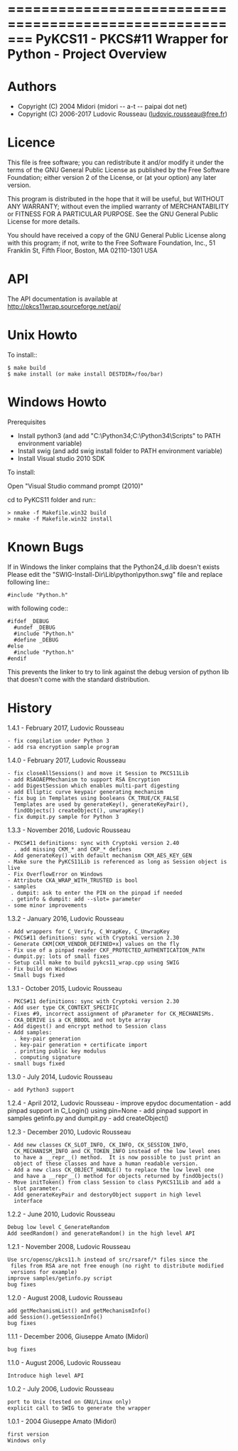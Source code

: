 =======================================================
PyKCS11 - PKCS#11 Wrapper for Python - Project Overview
=======================================================

Authors
=======

- Copyright (C) 2004 Midori (midori -- a-t -- paipai dot net)
- Copyright (C) 2006-2017 Ludovic Rousseau (ludovic.rousseau@free.fr)


Licence
=======

 This file is free software; you can redistribute it and/or modify it
 under the terms of the GNU General Public License as published by
 the Free Software Foundation; either version 2 of the License, or
 (at your option) any later version.

 This program is distributed in the hope that it will be useful, but
 WITHOUT ANY WARRANTY; without even the implied warranty of
 MERCHANTABILITY or FITNESS FOR A PARTICULAR PURPOSE.  See the GNU
 General Public License for more details.

 You should have received a copy of the GNU General Public License
 along with this program; if not, write to the Free Software
 Foundation, Inc., 51 Franklin St, Fifth Floor, Boston, MA  02110-1301 USA

API
===
The API documentation is available at http://pkcs11wrap.sourceforge.net/api/

Unix Howto
==========
To install::

    $ make build
    $ make install (or make install DESTDIR=/foo/bar)


Windows Howto
=============

Prerequisites

* Install python3 (and add "C:\Python34;C:\Python34\Scripts" to PATH
  environment variable)
* Install swig (and add swig install folder to PATH environment variable)
* Install Visual studio 2010 SDK

To install:

Open "Visual Studio command prompt (2010)"

cd to PyKCS11 folder and run::

    > nmake -f Makefile.win32 build
    > nmake -f Makefile.win32 install


Known Bugs
==========

If in Windows the linker complains that the Python24_d.lib doesn't exists
Please edit the "SWIG-Install-Dir\Lib\python\python.swg" file and replace
following line::

    #include "Python.h"

with following code::

    #ifdef _DEBUG
      #undef _DEBUG
      #include "Python.h"
      #define _DEBUG
    #else
      #include "Python.h"
    #endif

This prevents the linker to try to link against the debug version of python lib
that doesn't come with the standard distribution.


History
=======

1.4.1 - February 2017, Ludovic Rousseau

    - fix compilation under Python 3
    - add rsa encryption sample program

1.4.0 - February 2017, Ludovic Rousseau

    - fix closeAllSessions() and move it Session to PKCS11Lib
    - add RSAOAEPMechanism to support RSA Encryption
    - add DigestSession which enables multi-part digesting
    - add Elliptic curve keypair generating mechanism
    - fix bug in Templates using booleans CK_TRUE/CK_FALSE
      Templates are used by generateKey(), generateKeyPair(),
      findObjects() createObject(), unwrapKey()
    - fix dumpit.py sample for Python 3

1.3.3 - November 2016, Ludovic Rousseau

    - PKCS#11 definitions: sync with Cryptoki version 2.40
      . add missing CKM_* and CKP_* defines
    - Add generateKey() with default mechanism CKM_AES_KEY_GEN
    - Make sure the PyKCS11Lib is referenced as long as Session object is live
    - Fix OverflowError on Windows
    - Attribute CKA_WRAP_WITH_TRUSTED is bool
    - samples
     . dumpit: ask to enter the PIN on the pinpad if needed
     . getinfo & dumpit: add --slot= parameter
    - some minor improvements

1.3.2 - January 2016, Ludovic Rousseau

    - Add wrappers for C_Verify, C_WrapKey, C_UnwrapKey
    - PKCS#11 definitions: sync with Cryptoki version 2.30
    - Generate CKM[CKM_VENDOR_DEFINED+x] values on the fly
    - Fix use of a pinpad reader CKF_PROTECTED_AUTHENTICATION_PATH
    - dumpit.py: lots of small fixes
    - Setup call make to build pykcs11_wrap.cpp using SWIG
    - Fix build on Windows
    - Small bugs fixed

1.3.1 - October 2015, Ludovic Rousseau

    - PKCS#11 definitions: sync with Cryptoki version 2.30
    - Add user type CK_CONTEXT_SPECIFIC
    - Fixes #9, incorrect assignment of pParameter for CK_MECHANISMs.
    - CKA_DERIVE is a CK_BBOOL and not byte array
    - Add digest() and encrypt method to Session class
    - Add samples:
      . key-pair generation
      . key-pair generation + certificate import
      . printing public key modulus
      . computing signature
    - small bugs fixed

1.3.0 - July 2014, Ludovic Rousseau

    - add Python3 support

1.2.4 - April 2012, Ludovic Rousseau
    - improve epydoc documentation
    - add pinpad support in C_Login() using pin=None
    - add pinpad support in samples getinfo.py and dumpit.py
    - add createObject()

1.2.3 - December 2010, Ludovic Rousseau

    - Add new classes CK_SLOT_INFO, CK_INFO, CK_SESSION_INFO,
      CK_MECHANISM_INFO and CK_TOKEN_INFO instead of the low level ones
      to have a __repr__() method.  It is now possible to just print an
      object of these classes and have a human readable version.
    - Add a new class CK_OBJECT_HANDLE() to replace the low level one
      and have a __repr__() method for objects returned by findObjects()
    - Move initToken() from class Session to class PyKCS11Lib and add a
      slot parameter.
    - Add generateKeyPair and destoryObject support in high level
      interface

1.2.2 - June 2010, Ludovic Rousseau

    Debug low level C_GenerateRandom
    Add seedRandom() and generateRandom() in the high level API

1.2.1 - November 2008, Ludovic Rousseau

    Use src/opensc/pkcs11.h instead of src/rsaref/* files since the
     files from RSA are not free enough (no right to distribute modified
     versions for example)
    improve samples/getinfo.py script
    bug fixes

1.2.0 - August 2008, Ludovic Rousseau

    add getMechanismList() and getMechanismInfo()
    add Session().getSessionInfo()
    bug fixes

1.1.1 - December 2006, Giuseppe Amato (Midori)

    bug fixes

1.1.0 - August 2006, Ludovic Rousseau

    Introduce high level API

1.0.2 - July 2006, Ludovic Rousseau

    port to Unix (tested on GNU/Linux only)
    explicit call to SWIG to generate the wrapper

1.0.1 - 2004 Giuseppe Amato (Midori)

    first version
    Windows only
